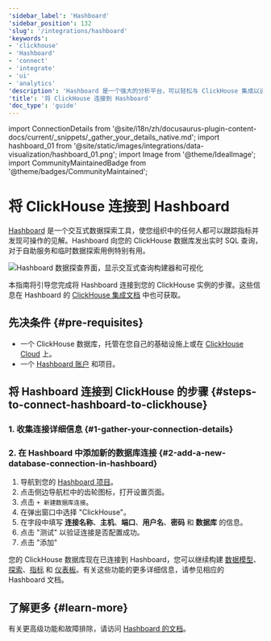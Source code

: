 ```yaml
---
'sidebar_label': 'Hashboard'
'sidebar_position': 132
'slug': '/integrations/hashboard'
'keywords':
- 'clickhouse'
- 'Hashboard'
- 'connect'
- 'integrate'
- 'ui'
- 'analytics'
'description': 'Hashboard 是一个强大的分析平台，可以轻松与 ClickHouse 集成以进行实时数据分析。'
'title': '将 ClickHouse 连接到 Hashboard'
'doc_type': 'guide'
---
```


import ConnectionDetails from '@site/i18n/zh/docusaurus-plugin-content-docs/current/_snippets/_gather_your_details_native.md';
import hashboard_01 from '@site/static/images/integrations/data-visualization/hashboard_01.png';
import Image from '@theme/IdealImage';
import CommunityMaintainedBadge from '@theme/badges/CommunityMaintained';


# 将 ClickHouse 连接到 Hashboard

<CommunityMaintainedBadge/>

[Hashboard](https://hashboard.com) 是一个交互式数据探索工具，使您组织中的任何人都可以跟踪指标并发现可操作的见解。Hashboard 向您的 ClickHouse 数据库发出实时 SQL 查询，对于自助服务和临时数据探索用例特别有用。

<Image size="md" img={hashboard_01} alt="Hashboard 数据探查界面，显示交互式查询构建器和可视化" border />

<br/>

本指南将引导您完成将 Hashboard 连接到您的 ClickHouse 实例的步骤。这些信息在 Hashboard 的 [ClickHouse 集成文档](https://docs.hashboard.com/docs/database-connections/clickhouse) 中也可获取。

## 先决条件 {#pre-requisites}

- 一个 ClickHouse 数据库，托管在您自己的基础设施上或在 [ClickHouse Cloud](https://clickhouse.com/) 上。
- 一个 [Hashboard 账户](https://hashboard.com/getAccess) 和项目。

## 将 Hashboard 连接到 ClickHouse 的步骤 {#steps-to-connect-hashboard-to-clickhouse}

### 1. 收集连接详细信息 {#1-gather-your-connection-details}

<ConnectionDetails />

### 2. 在 Hashboard 中添加新的数据库连接 {#2-add-a-new-database-connection-in-hashboard}

1. 导航到您的 [Hashboard 项目](https://hashboard.com/app)。
2. 点击侧边导航栏中的齿轮图标，打开设置页面。
3. 点击 `+ 新建数据库连接`。
4. 在弹出窗口中选择 "ClickHouse"。
5. 在字段中填写 **连接名称**、**主机**、**端口**、**用户名**、**密码** 和 **数据库** 的信息。
6. 点击 "测试" 以验证连接是否配置成功。
7. 点击 "添加"

您的 ClickHouse 数据库现在已连接到 Hashboard，您可以继续构建 [数据模型](https://docs.hashboard.com/docs/data-modeling/add-data-model)、[探索](https://docs.hashboard.com/docs/visualizing-data/explorations)、[指标](https://docs.hashboard.com/docs/metrics) 和 [仪表板](https://docs.hashboard.com/docs/dashboards)。有关这些功能的更多详细信息，请参见相应的 Hashboard 文档。

## 了解更多 {#learn-more}

有关更高级功能和故障排除，请访问 [Hashboard 的文档](https://docs.hashboard.com/)。
